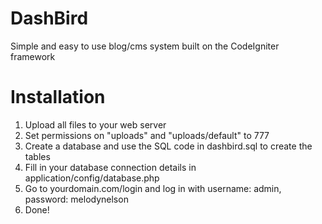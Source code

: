 DashBird
========

Simple and easy to use blog/cms system built on the CodeIgniter framework

Installation
========

1. Upload all files to your web server
2. Set permissions on "uploads" and "uploads/default" to 777
3. Create a database and use the SQL code in dashbird.sql to create the tables
4. Fill in your database connection details in application/config/database.php
5. Go to yourdomain.com/login and log in with username: admin, password: melodynelson
6. Done!
